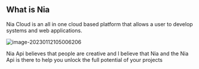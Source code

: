 ## What is Nia

Nia Cloud is an all in one cloud based platform that allows a user to develop systems and web applications.

![image-20230112105006206](https://i.ibb.co/1mhS3d1/welcome-to-Home.png)

Nia Api believes that people are creative and l believe that Nia and the Nia Api is there to help you unlock the full potential of your projects